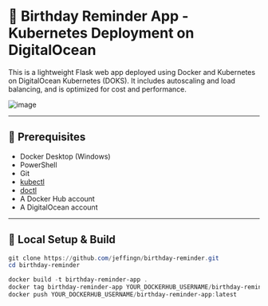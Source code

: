 # 🎂 Birthday Reminder App - Kubernetes Deployment on DigitalOcean

This is a lightweight Flask web app deployed using Docker and Kubernetes on DigitalOcean Kubernetes (DOKS). It includes autoscaling and load balancing, and is optimized for cost and performance.


![image](https://github.com/user-attachments/assets/5e5636b0-6c58-463d-a565-f727383ca7b7)


---

## 🔧 Prerequisites

- Docker Desktop (Windows)
- PowerShell
- Git
- [kubectl](https://kubernetes.io/docs/tasks/tools/)
- [doctl](https://docs.digitalocean.com/reference/doctl/)
- A Docker Hub account
- A DigitalOcean account

---

## 🚀 Local Setup & Build

```powershell
git clone https://github.com/jeffingn/birthday-reminder.git
cd birthday-reminder

docker build -t birthday-reminder-app .
docker tag birthday-reminder-app YOUR_DOCKERHUB_USERNAME/birthday-reminder-app:latest
docker push YOUR_DOCKERHUB_USERNAME/birthday-reminder-app:latest
